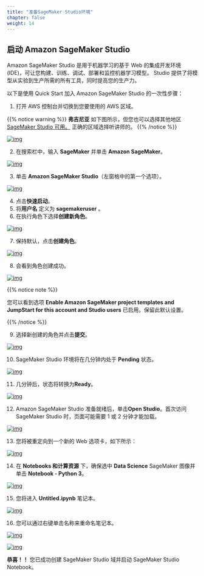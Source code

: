 ```yaml
---
title: "准备SageMaker Studio环境"
chapter: false
weight: 14
---
```


## 启动 Amazon SageMaker Studio

Amazon SageMaker Studio 是用于机器学习的基于 Web 的集成开发环境 (IDE)，可让您构建、训练、调试、部署和监控机器学习模型。 Studio 提供了将模型从实验到生产所需的所有工具，同时提高您的生产力。



以下是使用 Quick Start 加入 Amazon SageMaker Studio 的一次性步骤：

1. 打开 AWS 控制台并切换到您要使用的 AWS 区域。

{{% notice warning %}}
**弗吉尼亚** 如下图所示，但您也可以选择其他地区 [SageMaker Studio 可用。](https://docs.aws.amazon.com/sagemaker/latest/dg/studio.html) 正确的区域选择听讲师的。
{{% /notice %}}



[![img](https://sagemaker-immersionday.workshop.aws/prerequisites/media/image22.png)](https://sagemaker-immersionday.workshop.aws/prerequisites/media/image22.png)

2. 在搜索栏中，输入 **SageMaker** 并单击 **Amazon SageMaker**。

[![img](https://sagemaker-immersionday.workshop.aws/prerequisites/media/image23.png)](https://sagemaker-immersionday.workshop.aws/prerequisites/media/image23.png)

3. 单击 **Amazon SageMaker Studio**（左窗格中的第一个选项）。

[![img](https://sagemaker-immersionday.workshop.aws/prerequisites/media/image40.png)](https://sagemaker-immersionday.workshop.aws/prerequisites/media/image40.png)

4. 点击**快速启动**。
5. 将**用户名** 定义为 **sagemakeruser** 。
6. 在执行角色下选择**创建新角色**。

[![img](https://sagemaker-immersionday.workshop.aws/prerequisites/media/image24.png)](https://sagemaker-immersionday.workshop.aws/prerequisites/media/image24.png)

7. 保持默认，点击**创建角色**。

[![img](https://sagemaker-immersionday.workshop.aws/prerequisites/media/image25.png)](https://sagemaker-immersionday.workshop.aws/prerequisites/media/image25.png)

8. 会看到角色创建成功。

[![img](https://sagemaker-immersionday.workshop.aws/prerequisites/media/image26.png)](https://sagemaker-immersionday.workshop.aws/prerequisites/media/image26.png)



{{% notice note %}} 

您可以看到选项 **Enable Amazon SageMaker project templates and JumpStart for this account and Studio users** 已启用。保留此默认设置。 

{{% /notice %}}



9. 选择新创建的角色并点击**提交**。

[![img](https://sagemaker-immersionday.workshop.aws/prerequisites/media/image27.png)](https://sagemaker-immersionday.workshop.aws/prerequisites/media/image27.png)

10. SageMaker Studio 环境将在几分钟内处于 **Pending** 状态。

[![img](https://sagemaker-immersionday.workshop.aws/prerequisites/media/image28.png)](https://sagemaker-immersionday.workshop.aws/prerequisites/media/image28.png)

11. 几分钟后，状态将转换为**Ready**。

[![img](https://sagemaker-immersionday.workshop.aws/prerequisites/media/image29.png)](https://sagemaker-immersionday.workshop.aws/prerequisites/media/image29.png)

12. Amazon SageMaker Studio 准备就绪后，单击**Open Studio**。首次访问 SageMaker Studio 时，页面可能需要 1 或 2 分钟才能加载。

[![img](https://sagemaker-immersionday.workshop.aws/prerequisites/media/image30.png)](https://sagemaker-immersionday.workshop.aws/prerequisites/media/image30.png)

13. 您将被重定向到一个新的 Web 选项卡，如下所示：

[![img](https://sagemaker-immersionday.workshop.aws/prerequisites/media/image31.png)](https://sagemaker-immersionday.workshop.aws/prerequisites/media/image31.png)

14. 在 **Notebooks 和计算资源** 下，确保选中 **Data Science** SageMaker 图像并单击 **Notebook - Python 3**。

[![img](https://sagemaker-immersionday.workshop.aws/prerequisites/media/image32.png)](https://sagemaker-immersionday.workshop.aws/prerequisites/media/image32.png)

15. 您将进入 **Untitled.ipynb** 笔记本。

[![img](https://sagemaker-immersionday.workshop.aws/prerequisites/media/image33.png)](https://sagemaker-immersionday.workshop.aws/prerequisites/media/image33.png)

16. 您可以通过右键单击名称来重命名笔记本。

[![img](https://sagemaker-immersionday.workshop.aws/prerequisites/media/image34.png)](https://sagemaker-immersionday.workshop.aws/prerequisites/media/image34.png)

[![img](https://sagemaker-immersionday.workshop.aws/prerequisites/media/image35.png)](https://sagemaker-immersionday.workshop.aws/prerequisites/media/image35.png)

**恭喜！！** 您已成功创建 SageMaker Studio 域并启动 SageMaker Studio Notebook。





